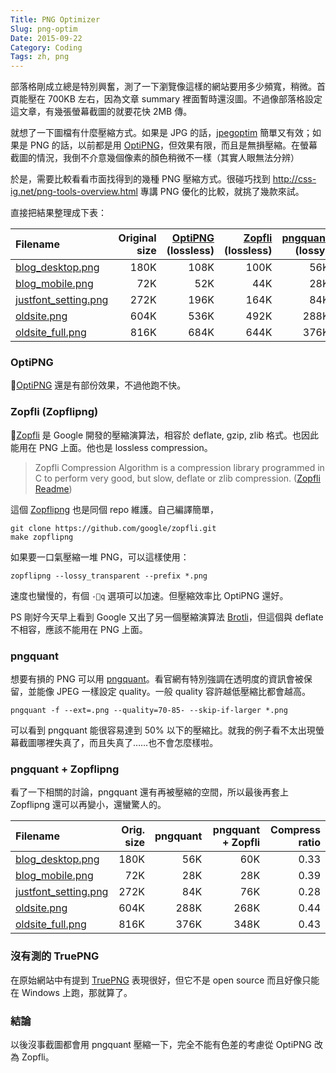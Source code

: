 ```yaml
---
Title: PNG Optimizer
Slug: png-optim
Date: 2015-09-22
Category: Coding
Tags: zh, png
---
```


部落格剛成立總是特別興奮，測了一下瀏覽像這樣的網站要用多少頻寬，稍微。首頁能壓在 700KB 左右，因為文章 summary 裡面暫時還沒圖。不過像部落格設定這文章，有幾張螢幕截圖的就要花快 2MB 傳。

就想了一下圖檔有什麼壓縮方式。如果是 JPG 的話，[jpegoptim] 簡單又有效；如果是 PNG 的話，以前都是用 [OptiPNG]，但效果有限，而且是無損壓縮。在螢幕截圖的情況，我倒不介意幾個像素的顏色稍微不一樣（其實人眼無法分辨）

於是，需要比較看看市面找得到的幾種 PNG 壓縮方式。很碰巧找到 <http://css-ig.net/png-tools-overview.html> 專講 PNG 優化的比較，就挑了幾款來試。

直接把結果整理成下表：

|             Filename |  Original size |   [OptiPNG] \(lossless) |   [Zopfli] \(lossless) |   [pngquant] \(lossy) |
|:---------------------|------:|----------:|---------:|-----------:|
| [blog_desktop.png] |  180K |      108K |     100K |        56K |
|      [blog_mobile.png] |   72K |       52K |      44K |        28K |
| [justfont_setting.png] |  272K |      196K |     164K |        84K |
|          [oldsite.png] |  604K |      536K |     492K |       288K |
|     [oldsite_full.png] |  816K |      684K |     644K |       376K |



### OptiPNG

[OptiPNG] 還是有部份效果，不過他跑不快。


### Zopfli (Zopflipng)

[Zopfli] 是 Google 開發的壓縮演算法，相容於 deflate, gzip, zlib 格式。也因此能用在 PNG 上面。他也是 lossless compression。

> Zopfli Compression Algorithm is a compression library programmed in C to perform very good, but slow, deflate or zlib compression.
> ([Zopfli Readme](https://github.com/google/zopfli))

這個 [Zopflipng] 也是同個 repo 維護。自己編譯簡單，

~~~
git clone https://github.com/google/zopfli.git
make zopflipng
~~~

如果要一口氣壓縮一堆 PNG，可以這樣使用：

~~~
zopflipng --lossy_transparent --prefix *.png
~~~

速度也蠻慢的，有個 `-q` 選項可以加速。但壓縮效率比 OptiPNG 還好。

PS 剛好今天早上看到 Google 又出了另一個壓縮演算法 [Brotli]，但這個與 deflate 不相容，應該不能用在 PNG 上面。


### pngquant

想要有損的 PNG 可以用 [pngquant]。看官網有特別強調在透明度的資訊會被保留，並能像 JPEG 一樣設定 quality。一般 quality 容許越低壓縮比都會越高。

```
pngquant -f --ext=.png --quality=70-85- --skip-if-larger *.png
```

可以看到 pngquant 能很容易達到 50% 以下的壓縮比。就我的例子看不太出現螢幕截圖哪裡失真了，而且失真了……也不會怎麼樣啦。


### pngquant + Zopflipng

看了一下相關的討論，pngquant 還有再被壓縮的空間，所以最後再套上 Zopflipng 還可以再變小，還蠻驚人的。

|             Filename |   Orig. size |   pngquant |   pngquant + Zopfli |   Compress ratio |
|:---------------------|----------------:|-----------:|--------------------:|-----------------:|
|     [blog_desktop.png] |            180K |        56K |                 60K |             0.33 |
|      [blog_mobile.png] |             72K |        28K |                 28K |             0.39 |
| [justfont_setting.png] |            272K |        84K |                 76K |             0.28 |
|          [oldsite.png] |            604K |       288K |                268K |             0.44 |
|     [oldsite_full.png] |            816K |       376K |                348K |             0.43 |


### 沒有測的 TruePNG

在原始網站中有提到 [TruePNG][TruePNG tutorial] 表現很好，但它不是 open source 而且好像只能在 Windows 上跑，那就算了。


### 結論

以後沒事截圖都會用 pngquant 壓縮一下，完全不能有色差的考慮從 OptiPNG 改為 Zopfli。



[jpegoptim]: https://github.com/tjko/jpegoptim
[OptiPNG]: http://optipng.sourceforge.net/
[Zopfli]:https://github.com/google/zopfli
[Zopflipng]: https://github.com/google/zopfli/blob/master/README.zopflipng
[Brotli]: https://github.com/google/brotli
[pngquant]: https://pngquant.org/

[TruePNG tutorial]: http://css-ig.net/articles/truepng

[blog_desktop.png]: {filename}pics/blog_desktop.png
[blog_mobile.png]: {filename}pics/blog_mobile.png
[justfont_setting.png]: {filename}pics/justfont_setting.png
[oldsite.png]: {filename}pics/oldsite.png
[oldsite_full.png]: {filename}pics/oldsite_full.png
